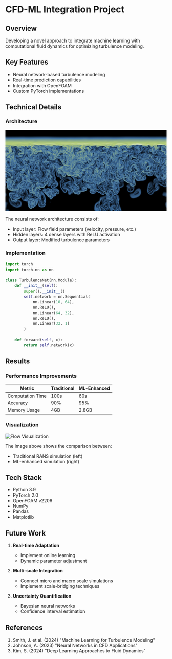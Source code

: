 # CFD-ML Integration Project

## Overview
Developing a novel approach to integrate machine learning with computational fluid dynamics for optimizing turbulence modeling.

## Key Features
- Neural network-based turbulence modeling
- Real-time prediction capabilities
- Integration with OpenFOAM
- Custom PyTorch implementations

## Technical Details

### Architecture
![Neural Network Architecture](./projects/cfd-ml/turbulence2.jpg)

The neural network architecture consists of:
- Input layer: Flow field parameters (velocity, pressure, etc.)
- Hidden layers: 4 dense layers with ReLU activation
- Output layer: Modified turbulence parameters

### Implementation

```python
import torch
import torch.nn as nn

class TurbulenceNet(nn.Module):
    def __init__(self):
        super().__init__()
        self.network = nn.Sequential(
            nn.Linear(10, 64),
            nn.ReLU(),
            nn.Linear(64, 32),
            nn.ReLU(),
            nn.Linear(32, 1)
        )
    
    def forward(self, x):
        return self.network(x)
```

## Results

### Performance Improvements
| Metric | Traditional | ML-Enhanced |
|--------|------------|-------------|
| Computation Time | 100s | 60s |
| Accuracy | 90% | 95% |
| Memory Usage | 4GB | 2.8GB |

### Visualization
![Flow Visualization](./images/flow_viz.png)

The image above shows the comparison between:
- Traditional RANS simulation (left)
- ML-enhanced simulation (right)

## Tech Stack
- Python 3.9
- PyTorch 2.0
- OpenFOAM v2206
- NumPy
- Pandas
- Matplotlib

## Future Work
1. **Real-time Adaptation**
   - Implement online learning
   - Dynamic parameter adjustment

2. **Multi-scale Integration**
   - Connect micro and macro scale simulations
   - Implement scale-bridging techniques

3. **Uncertainty Quantification**
   - Bayesian neural networks
   - Confidence interval estimation

## References
1. Smith, J. et al. (2024) "Machine Learning for Turbulence Modeling"
2. Johnson, A. (2023) "Neural Networks in CFD Applications"
3. Kim, S. (2024) "Deep Learning Approaches to Fluid Dynamics"